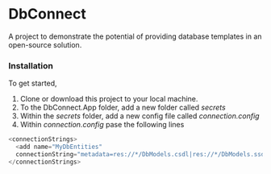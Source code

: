 # DbConnect
A project to demonstrate the potential of providing database templates in an open-source solution.

### Installation

To get started, 
1. Clone or download this project to your local machine.
2. To the DbConnect.App folder, add a new folder called *secrets*
3. Within the *secrets* folder, add a new config file called *connection.config*
4. Within *connection.config* pase the following lines

```csharp
<connectionStrings>
  <add name="MyDbEntities"
  connectionString="metadata=res://*/DbModels.csdl|res://*/DbModels.ssdl|res://*/DbModels.msl;provider=System.Data.SqlClient; provider connection string=&quot;data source (LocalDB)\MSSQLLocalDB;attachdbfilename=*** Absolute Path To Project ***\DbConnect.App\App_Data\MyDb.mdf;integrated security=True;MultipleActiveResultSets=True;App=EntityFramework&quot;" providerName="System.Data.EntityClient" />
</connectionStrings>

```
